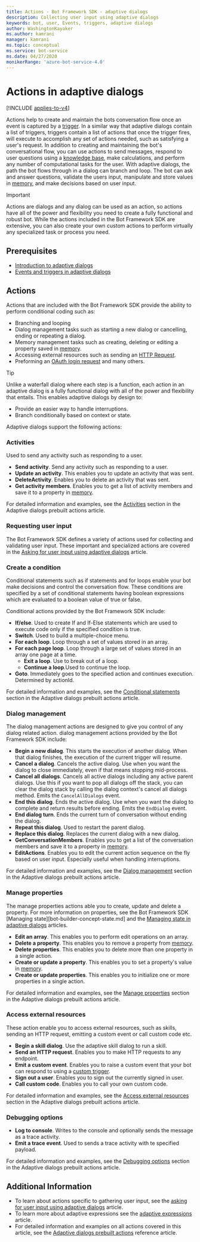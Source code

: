 ```yaml
---
title: Actions - Bot Framework SDK - adaptive dialogs
description: Collecting user input using adaptive dialogs
keywords: bot, user, Events, triggers, adaptive dialogs
author: WashingtonKayaker
ms.author: kamrani
manager: kamrani
ms.topic: conceptual
ms.service: bot-service
ms.date: 04/27/2020
monikerRange: 'azure-bot-service-4.0'
---
```

<!--P2: Once the samples are done, link to them in each section on the individual actions to point to them as examples of how they are used-->
# Actions in adaptive dialogs

[!INCLUDE [applies-to-v4](../includes/applies-to.md)]

Actions help to create and maintain the bots conversation flow once an event is captured by a [trigger][2]. In a similar way that adaptive dialogs contain a list of triggers, triggers contain a list of actions that once the trigger fires, will execute to accomplish any set of actions needed, such as satisfying a user's request. In addition to creating and maintaining the bot's conversational flow, you can use actions to send messages, respond to user questions using a [knowledge base][3], make calculations, and perform any number of computational tasks for the user. With adaptive dialogs, the path the bot flows through in a dialog can branch and loop. The bot can ask and answer questions, validate the users input, manipulate and store values in [memory][11], and make decisions based on user input.

> [!IMPORTANT]
> Actions are dialogs and any dialog can be used as an action, so actions have all of the power and flexibility you need to create a fully functional and robust bot. While the actions included in the Bot Framework SDK are extensive, you can also create your own custom actions to perform virtually any specialized task or process you need.

## Prerequisites

* [Introduction to adaptive dialogs][1]
* [Events and triggers in adaptive dialogs][2]

## Actions

Actions that are included with the Bot Framework SDK provide the ability to perform conditional coding such as:

* Branching and looping
* Dialog management tasks such as starting a new dialog or cancelling, ending or repeating a dialog.
* Memory management tasks such as creating, deleting or editing a property saved in [memory][11].
* Accessing external resources such as sending an [HTTP Request](../adaptive-dialog/adaptive-dialog-prebuilt-actions.md#httprequest).
* Preforming an [OAuth login request][4] and many others.

>[!TIP]
> Unlike a waterfall dialog where each step is a function, each action in an adaptive dialog is a fully functional dialog with all of the power and flexibility that entails. This enables adaptive dialogs by design to:
>
> * Provide an easier way to handle interruptions. <!--TODO P1: [interruptions][6]-->
> * Branch conditionally based on context or state.

Adaptive dialogs support the following actions:

### Activities

Used to send any activity such as responding to a user.

* **Send activity**. Send any activity such as responding to a user.
* **Update an activity**. This enables you to update an activity that was sent.
* **DeleteActivity**. Enables you to delete an activity that was sent.
* **Get activity members**. Enables you to get a list of activity members and save it to a property in [memory][11].

For detailed information and examples, see the [Activities](../adaptive-dialog/adaptive-dialog-prebuilt-actions.md#activities) section in the Adaptive dialogs prebuilt actions article.

### Requesting user input

The Bot Framework SDK defines a variety of actions used for collecting and validating user input. These important and specialized actions are covered in the [Asking for user input using adaptive dialogs](bot-builder-concept-adaptive-dialog-inputs.md) article.

### Create a condition

Conditional statements such as if statements and for loops enable your bot make decisions and control the conversation flow. These conditions are specified by a set of conditional statements having boolean expressions which are evaluated to a boolean value of true or false.

Conditional actions provided by the Bot Framework SDK include:

* **If/else**. Used to create If and If-Else statements which are used to execute code only if the specified condition is true.
* **Switch**. Used to build a multiple-choice menu.
* **For each loop**. Loop through a set of values stored in an array.
* **For each page loop**. Loop through a large set of values stored in an array one page at a time.
  * **Exit a loop**. Use to break out of a loop.
  * **Continue a loop**.Used to continue the loop.
* **Goto**. Immediately goes to the specified action and continues execution. Determined by actionId.

For detailed information and examples, see the [Conditional statements](../adaptive-dialog/adaptive-dialog-prebuilt-actions.md#conditional-statements) section in the Adaptive dialogs prebuilt actions article.

### Dialog management

The dialog management actions are designed to give you control of any dialog related action. dialog management actions provided by the Bot Framework SDK include:

* **Begin a new dialog**. This starts the execution of another dialog. When that dialog finishes, the execution of the current trigger will resume.
* **Cancel a dialog**. Cancels the active dialog. Use when you want the dialog to close immediately, even if that means stopping mid-process.
* **Cancel all dialogs**. Cancels all active dialogs including any active parent dialogs. Use this if you want to pop all dialogs off the stack, you can clear the dialog stack by calling the dialog context's cancel all dialogs method. Emits the `CancelAllDialogs` event.
* **End this dialog**. Ends the active dialog.  Use when you want the dialog to complete and return results before ending. Emits the `EndDialog` event.
* **End dialog turn**. Ends the current turn of conversation without ending the dialog.
* **Repeat this dialog**. Used to restart the parent dialog.
* **Replace this dialog**. Replaces the current dialog with a new dialog.
* **GetConversationMembers**. Enables you to get a list of the conversation members and save it to a property in [memory][11].
* **EditActions**. Enables you to edit the current action sequence on the fly based on user input. Especially useful when handling interruptions.

For detailed information and examples, see the [Dialog management](../adaptive-dialog/adaptive-dialog-prebuilt-actions.md#dialog-management) section in the Adaptive dialogs prebuilt actions article.

### Manage properties

The manage properties actions able you to create, update and delete a property.  For more information on properties, see the Bot Framework SDK [Managing state][bot-builder-concept-state.md] and the [Managing state in adaptive dialogs][11] articles.

* **Edit an array**. This enables you to perform edit operations on an array.
* **Delete a property**. This enables you to remove a property from [memory][11].
* **Delete properties**. This enables you to delete more than one property in a single action.
* **Create or update a property**. This enables you to set a property's value in [memory][11].
* **Create or update properties**. This enables you to initialize one or more properties in a single action.

For detailed information and examples, see the [Manage properties](../adaptive-dialog/adaptive-dialog-prebuilt-actions.md#manage-properties) section in the Adaptive dialogs prebuilt actions article.

### Access external resources

These action enable you to access external resources, such as skills, sending an HTTP request, emitting a custom event or call custom code etc.

* **Begin a skill dialog**. Use the adaptive skill dialog to run a skill.
* **Send an HTTP request**. Enables you to make HTTP requests to any endpoint.
* **Emit a custom event**. Enables you to raise a custom event that your bot can respond to using a [custom trigger][8].
* **Sign out a user**. Enables you to sign out the currently signed in user.
* **Call custom code**. Enables you to call your own custom code.

For detailed information and examples, see the [Access external resources](../adaptive-dialog/adaptive-dialog-prebuilt-actions.md#access-external-resources) section in the Adaptive dialogs prebuilt actions article.

### Debugging options

* **Log to console**. Writes to the console and optionally sends the message as a trace activity.
* **Emit a trace event**. Used to sends a trace activity with te specified payload.

For detailed information and examples, see the [Debugging options](../adaptive-dialog/adaptive-dialog-prebuilt-actions.md#debugging-options) section in the Adaptive dialogs prebuilt actions article.

## Additional Information

* To learn about actions specific to gathering user input, see the [asking for user input using adaptive dialogs][7] article.
* To learn more about adaptive expressions see the [adaptive expressions][10] article.
* For detailed information and examples on all actions covered in this article, see the [Adaptive dialogs prebuilt actions](../adaptive-dialog/adaptive-dialog-prebuilt-actions.md) reference article.

[1]:bot-builder-adaptive-dialog-introduction.md
[2]:bot-builder-concept-adaptive-dialog-triggers.md
[3]:https://www.qnamaker.ai/
[4]:bot-builder-concept-adaptive-dialog-inputs.md#oauthinput
[5]:bot-builder-concept-dialog.md
[6]:bot-builder-concept-adaptive-dialog-inputs.md#interruptions
[7]:bot-builder-concept-adaptive-dialog-inputs.md
[8]:bot-builder-concept-adaptive-dialog-triggers.md#custom-events
[9]:bot-builder-concept-adaptive-dialog-generators.md
[10]:bot-builder-concept-adaptive-expressions.md
[11]:bot-builder-concept-adaptive-dialog-memory-states.md
[12]:https://www.qnamaker.ai/
[13]:https://github.com/microsoft/botbuilder-samples
